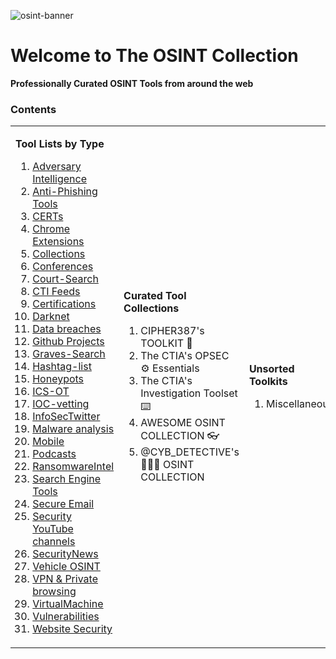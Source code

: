 
![osint-banner](https://github.com/chatala1/OSINT-KIT/assets/16328550/f2addaaf-c977-4b5a-8881-88c4081640ed)

# Welcome to The OSINT Collection
**Professionally Curated OSINT Tools from around the web**

### Contents

<table style="align-items:top;">
<tr>
<td>

**Tool Lists by Type** 

1. [Adversary Intelligence](/type/Adversary%20Intelligence.md) 
2. [Anti-Phishing Tools](/type/Anti-Phishing%20Tools.md) 
3. [CERTs](/type/CERTs.md) 
4. [Chrome Extensions](/type/Chrome%20Extensions.md) 
5. [Collections](/type/Collections.md) 
6. [Conferences](/type/Conferences.md) 
7. [Court-Search](/type/Court-Search.md) 
8. [CTI Feeds](/type/CTI%20Feeds.md) 
9. [Certifications](/type/Certifications.md) 
10. [Darknet](/type/Darknet.md) 
11. [Data breaches](/type/Data%20breaches.md) 
12. [Github Projects](/type/Github%20Projects.md) 
13. [Graves-Search](/type/Graves-Search.md) 
14. [Hashtag-list](/type/Hashtag-list.md) 
15. [Honeypots](/type/Honeypots.md) 
16. [ICS-OT](/type/ICS-OT.md) 
17. [IOC-vetting](/type/IOC-vetting.md) 
18. [InfoSecTwitter](/type/InfoSecTwitter.md) 
19. [Malware analysis](/type/Malware%20analysis.md) 
20. [Mobile](/type/Mobile.md) 
21. [Podcasts](/type/Podcasts.md) 
22. [RansomwareIntel](/type/RansomwareIntel.md) 
23. [Search Engine Tools](/type/Search%20Engine%20Tools.md) 
24. [Secure Email](/type/Secure%20Email.md) 
25. [Security YouTube channels](/type/Security%20YouTube%20channels.md) 
26. [SecurityNews](/type/SecurityNews.md)
27. [Vehicle OSINT](/type/Vehicle%20%OSINT.md) 
28. [VPN & Private browsing](/type/VPN%20%26%20Private%20browsing.md) 
29. [VirtualMachine](/type/VirtualMachine.md) 
30. [Vulnerabilities](/type/Vulnerabilities.md)
31. [Website Security](/type/Website%20Security.md) 

</td>
<td>

**Curated Tool Collections** 

1. CIPHER387's TOOLKIT 👾
2. The CTIA's OPSEC ⚙️ Essentials
3. The CTIA's Investigation Toolset ⌨️
4. AWESOME OSINT COLLECTION 👓
5. @CYB_DETECTIVE's 🕵🏼‍♂️ OSINT COLLECTION

</td>
<td>

**Unsorted Toolkits**

1. Miscellaneous

</td>
</tr>
</table>
